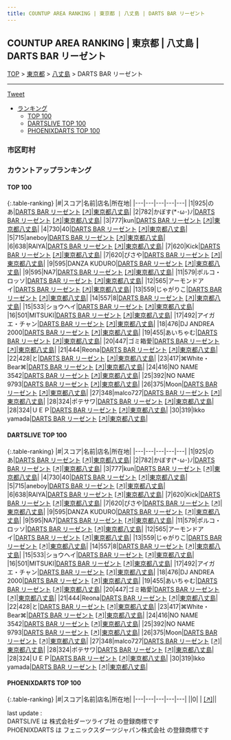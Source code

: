 ```yaml
---
title: COUNTUP AREA RANKING | 東京都 | 八丈島 | DARTS BAR リーゼント
---
```

## COUNTUP AREA RANKING | 東京都 | 八丈島 | DARTS BAR リーゼント

[TOP](/darts/rank/) > [東京都](/darts/rank/東京都/) > [八丈島](/darts/rank/東京都/八丈島/) > DARTS BAR リーゼント

___

<a href="https://twitter.com/share?ref_src=twsrc%5Etfw" data-text="COUNTUP AREA RANKING | 東京都八丈島DARTS BAR リーゼント" class="twitter-share-button" data-hashtags="DARTSLIVE,PHOENIXDARTS,darts,ダーツ" data-show-count="false">Tweet</a>

* [ランキング](#カウントアップランキング)
    * [TOP 100](#top-100)
    * [DARTSLIVE TOP 100](#dartslive-top-100)
    * [PHOENIXDARTS TOP 100](#phoenixdarts-top-100)

### 市区町村

<ul>

</ul>

### カウントアップランキング

#### TOP 100



{:.table-ranking}
|#|スコア|名前|店名|所在地|
|---|---|---|---|---|
|1|925|<span class="rank-name-dl">のあ</span>|<a href="/darts/rank/shops/acd9788ddd858cfb0d9b047a20a7ba1e.html">DARTS BAR リーゼント</a> <a href="https://search.dartslive.com/jp/shop/acd9788ddd858cfb0d9b047a20a7ba1e">[↗]</a>|<a href="/darts/rank/東京都/八丈島">東京都八丈島</a>|
|2|782|<span class="rank-name-dl">かぼす(*･ω･)ﾉ</span>|<a href="/darts/rank/shops/acd9788ddd858cfb0d9b047a20a7ba1e.html">DARTS BAR リーゼント</a> <a href="https://search.dartslive.com/jp/shop/acd9788ddd858cfb0d9b047a20a7ba1e">[↗]</a>|<a href="/darts/rank/東京都/八丈島">東京都八丈島</a>|
|3|777|<span class="rank-name-dl">kun</span>|<a href="/darts/rank/shops/acd9788ddd858cfb0d9b047a20a7ba1e.html">DARTS BAR リーゼント</a> <a href="https://search.dartslive.com/jp/shop/acd9788ddd858cfb0d9b047a20a7ba1e">[↗]</a>|<a href="/darts/rank/東京都/八丈島">東京都八丈島</a>|
|4|730|<span class="rank-name-dl">40</span>|<a href="/darts/rank/shops/acd9788ddd858cfb0d9b047a20a7ba1e.html">DARTS BAR リーゼント</a> <a href="https://search.dartslive.com/jp/shop/acd9788ddd858cfb0d9b047a20a7ba1e">[↗]</a>|<a href="/darts/rank/東京都/八丈島">東京都八丈島</a>|
|5|715|<span class="rank-name-dl">aneboy</span>|<a href="/darts/rank/shops/acd9788ddd858cfb0d9b047a20a7ba1e.html">DARTS BAR リーゼント</a> <a href="https://search.dartslive.com/jp/shop/acd9788ddd858cfb0d9b047a20a7ba1e">[↗]</a>|<a href="/darts/rank/東京都/八丈島">東京都八丈島</a>|
|6|638|<span class="rank-name-dl">RAIYA</span>|<a href="/darts/rank/shops/acd9788ddd858cfb0d9b047a20a7ba1e.html">DARTS BAR リーゼント</a> <a href="https://search.dartslive.com/jp/shop/acd9788ddd858cfb0d9b047a20a7ba1e">[↗]</a>|<a href="/darts/rank/東京都/八丈島">東京都八丈島</a>|
|7|620|<span class="rank-name-dl">Kick</span>|<a href="/darts/rank/shops/acd9788ddd858cfb0d9b047a20a7ba1e.html">DARTS BAR リーゼント</a> <a href="https://search.dartslive.com/jp/shop/acd9788ddd858cfb0d9b047a20a7ba1e">[↗]</a>|<a href="/darts/rank/東京都/八丈島">東京都八丈島</a>|
|7|620|<span class="rank-name-dl">ぴさや</span>|<a href="/darts/rank/shops/acd9788ddd858cfb0d9b047a20a7ba1e.html">DARTS BAR リーゼント</a> <a href="https://search.dartslive.com/jp/shop/acd9788ddd858cfb0d9b047a20a7ba1e">[↗]</a>|<a href="/darts/rank/東京都/八丈島">東京都八丈島</a>|
|9|595|<span class="rank-name-dl">DANZA KUDURO</span>|<a href="/darts/rank/shops/acd9788ddd858cfb0d9b047a20a7ba1e.html">DARTS BAR リーゼント</a> <a href="https://search.dartslive.com/jp/shop/acd9788ddd858cfb0d9b047a20a7ba1e">[↗]</a>|<a href="/darts/rank/東京都/八丈島">東京都八丈島</a>|
|9|595|<span class="rank-name-dl">NA7</span>|<a href="/darts/rank/shops/acd9788ddd858cfb0d9b047a20a7ba1e.html">DARTS BAR リーゼント</a> <a href="https://search.dartslive.com/jp/shop/acd9788ddd858cfb0d9b047a20a7ba1e">[↗]</a>|<a href="/darts/rank/東京都/八丈島">東京都八丈島</a>|
|11|579|<span class="rank-name-dl">ポルコ・ロッソ</span>|<a href="/darts/rank/shops/acd9788ddd858cfb0d9b047a20a7ba1e.html">DARTS BAR リーゼント</a> <a href="https://search.dartslive.com/jp/shop/acd9788ddd858cfb0d9b047a20a7ba1e">[↗]</a>|<a href="/darts/rank/東京都/八丈島">東京都八丈島</a>|
|12|565|<span class="rank-name-dl">アーモンドアイ</span>|<a href="/darts/rank/shops/acd9788ddd858cfb0d9b047a20a7ba1e.html">DARTS BAR リーゼント</a> <a href="https://search.dartslive.com/jp/shop/acd9788ddd858cfb0d9b047a20a7ba1e">[↗]</a>|<a href="/darts/rank/東京都/八丈島">東京都八丈島</a>|
|13|559|<span class="rank-name-dl">じゃがりこ</span>|<a href="/darts/rank/shops/acd9788ddd858cfb0d9b047a20a7ba1e.html">DARTS BAR リーゼント</a> <a href="https://search.dartslive.com/jp/shop/acd9788ddd858cfb0d9b047a20a7ba1e">[↗]</a>|<a href="/darts/rank/東京都/八丈島">東京都八丈島</a>|
|14|557|<span class="rank-name-dl">8</span>|<a href="/darts/rank/shops/acd9788ddd858cfb0d9b047a20a7ba1e.html">DARTS BAR リーゼント</a> <a href="https://search.dartslive.com/jp/shop/acd9788ddd858cfb0d9b047a20a7ba1e">[↗]</a>|<a href="/darts/rank/東京都/八丈島">東京都八丈島</a>|
|15|533|<span class="rank-name-dl">ショウヘイ</span>|<a href="/darts/rank/shops/acd9788ddd858cfb0d9b047a20a7ba1e.html">DARTS BAR リーゼント</a> <a href="https://search.dartslive.com/jp/shop/acd9788ddd858cfb0d9b047a20a7ba1e">[↗]</a>|<a href="/darts/rank/東京都/八丈島">東京都八丈島</a>|
|16|501|<span class="rank-name-dl">MITSUKI</span>|<a href="/darts/rank/shops/acd9788ddd858cfb0d9b047a20a7ba1e.html">DARTS BAR リーゼント</a> <a href="https://search.dartslive.com/jp/shop/acd9788ddd858cfb0d9b047a20a7ba1e">[↗]</a>|<a href="/darts/rank/東京都/八丈島">東京都八丈島</a>|
|17|492|<span class="rank-name-dl">アイガエ・チャン</span>|<a href="/darts/rank/shops/acd9788ddd858cfb0d9b047a20a7ba1e.html">DARTS BAR リーゼント</a> <a href="https://search.dartslive.com/jp/shop/acd9788ddd858cfb0d9b047a20a7ba1e">[↗]</a>|<a href="/darts/rank/東京都/八丈島">東京都八丈島</a>|
|18|476|<span class="rank-name-dl">DJ ANDREA 2000</span>|<a href="/darts/rank/shops/acd9788ddd858cfb0d9b047a20a7ba1e.html">DARTS BAR リーゼント</a> <a href="https://search.dartslive.com/jp/shop/acd9788ddd858cfb0d9b047a20a7ba1e">[↗]</a>|<a href="/darts/rank/東京都/八丈島">東京都八丈島</a>|
|19|455|<span class="rank-name-dl">あいちゃむ</span>|<a href="/darts/rank/shops/acd9788ddd858cfb0d9b047a20a7ba1e.html">DARTS BAR リーゼント</a> <a href="https://search.dartslive.com/jp/shop/acd9788ddd858cfb0d9b047a20a7ba1e">[↗]</a>|<a href="/darts/rank/東京都/八丈島">東京都八丈島</a>|
|20|447|<span class="rank-name-dl">ゴミ箱愛</span>|<a href="/darts/rank/shops/acd9788ddd858cfb0d9b047a20a7ba1e.html">DARTS BAR リーゼント</a> <a href="https://search.dartslive.com/jp/shop/acd9788ddd858cfb0d9b047a20a7ba1e">[↗]</a>|<a href="/darts/rank/東京都/八丈島">東京都八丈島</a>|
|21|444|<span class="rank-name-dl">Reona</span>|<a href="/darts/rank/shops/acd9788ddd858cfb0d9b047a20a7ba1e.html">DARTS BAR リーゼント</a> <a href="https://search.dartslive.com/jp/shop/acd9788ddd858cfb0d9b047a20a7ba1e">[↗]</a>|<a href="/darts/rank/東京都/八丈島">東京都八丈島</a>|
|22|428|<span class="rank-name-dl">と</span>|<a href="/darts/rank/shops/acd9788ddd858cfb0d9b047a20a7ba1e.html">DARTS BAR リーゼント</a> <a href="https://search.dartslive.com/jp/shop/acd9788ddd858cfb0d9b047a20a7ba1e">[↗]</a>|<a href="/darts/rank/東京都/八丈島">東京都八丈島</a>|
|23|417|<span class="rank-name-dl">⌘White・Bear⌘</span>|<a href="/darts/rank/shops/acd9788ddd858cfb0d9b047a20a7ba1e.html">DARTS BAR リーゼント</a> <a href="https://search.dartslive.com/jp/shop/acd9788ddd858cfb0d9b047a20a7ba1e">[↗]</a>|<a href="/darts/rank/東京都/八丈島">東京都八丈島</a>|
|24|416|<span class="rank-name-dl">NO NAME 3542</span>|<a href="/darts/rank/shops/acd9788ddd858cfb0d9b047a20a7ba1e.html">DARTS BAR リーゼント</a> <a href="https://search.dartslive.com/jp/shop/acd9788ddd858cfb0d9b047a20a7ba1e">[↗]</a>|<a href="/darts/rank/東京都/八丈島">東京都八丈島</a>|
|25|392|<span class="rank-name-dl">NO NAME 9793</span>|<a href="/darts/rank/shops/acd9788ddd858cfb0d9b047a20a7ba1e.html">DARTS BAR リーゼント</a> <a href="https://search.dartslive.com/jp/shop/acd9788ddd858cfb0d9b047a20a7ba1e">[↗]</a>|<a href="/darts/rank/東京都/八丈島">東京都八丈島</a>|
|26|375|<span class="rank-name-dl">Moon</span>|<a href="/darts/rank/shops/acd9788ddd858cfb0d9b047a20a7ba1e.html">DARTS BAR リーゼント</a> <a href="https://search.dartslive.com/jp/shop/acd9788ddd858cfb0d9b047a20a7ba1e">[↗]</a>|<a href="/darts/rank/東京都/八丈島">東京都八丈島</a>|
|27|348|<span class="rank-name-dl">malco727</span>|<a href="/darts/rank/shops/acd9788ddd858cfb0d9b047a20a7ba1e.html">DARTS BAR リーゼント</a> <a href="https://search.dartslive.com/jp/shop/acd9788ddd858cfb0d9b047a20a7ba1e">[↗]</a>|<a href="/darts/rank/東京都/八丈島">東京都八丈島</a>|
|28|324|<span class="rank-name-dl">ポテサワ</span>|<a href="/darts/rank/shops/acd9788ddd858cfb0d9b047a20a7ba1e.html">DARTS BAR リーゼント</a> <a href="https://search.dartslive.com/jp/shop/acd9788ddd858cfb0d9b047a20a7ba1e">[↗]</a>|<a href="/darts/rank/東京都/八丈島">東京都八丈島</a>|
|28|324|<span class="rank-name-dl">ＵＥＰ</span>|<a href="/darts/rank/shops/acd9788ddd858cfb0d9b047a20a7ba1e.html">DARTS BAR リーゼント</a> <a href="https://search.dartslive.com/jp/shop/acd9788ddd858cfb0d9b047a20a7ba1e">[↗]</a>|<a href="/darts/rank/東京都/八丈島">東京都八丈島</a>|
|30|319|<span class="rank-name-dl">Ikko yamada</span>|<a href="/darts/rank/shops/acd9788ddd858cfb0d9b047a20a7ba1e.html">DARTS BAR リーゼント</a> <a href="https://search.dartslive.com/jp/shop/acd9788ddd858cfb0d9b047a20a7ba1e">[↗]</a>|<a href="/darts/rank/東京都/八丈島">東京都八丈島</a>|


#### DARTSLIVE TOP 100



{:.table-ranking}
|#|スコア|名前|店名|所在地|
|---|---|---|---|---|
|1|925|<span class="rank-name-dl">のあ</span>|<a href="/darts/rank/shops/acd9788ddd858cfb0d9b047a20a7ba1e.html">DARTS BAR リーゼント</a> <a href="https://search.dartslive.com/jp/shop/acd9788ddd858cfb0d9b047a20a7ba1e">[↗]</a>|<a href="/darts/rank/東京都/八丈島">東京都八丈島</a>|
|2|782|<span class="rank-name-dl">かぼす(*･ω･)ﾉ</span>|<a href="/darts/rank/shops/acd9788ddd858cfb0d9b047a20a7ba1e.html">DARTS BAR リーゼント</a> <a href="https://search.dartslive.com/jp/shop/acd9788ddd858cfb0d9b047a20a7ba1e">[↗]</a>|<a href="/darts/rank/東京都/八丈島">東京都八丈島</a>|
|3|777|<span class="rank-name-dl">kun</span>|<a href="/darts/rank/shops/acd9788ddd858cfb0d9b047a20a7ba1e.html">DARTS BAR リーゼント</a> <a href="https://search.dartslive.com/jp/shop/acd9788ddd858cfb0d9b047a20a7ba1e">[↗]</a>|<a href="/darts/rank/東京都/八丈島">東京都八丈島</a>|
|4|730|<span class="rank-name-dl">40</span>|<a href="/darts/rank/shops/acd9788ddd858cfb0d9b047a20a7ba1e.html">DARTS BAR リーゼント</a> <a href="https://search.dartslive.com/jp/shop/acd9788ddd858cfb0d9b047a20a7ba1e">[↗]</a>|<a href="/darts/rank/東京都/八丈島">東京都八丈島</a>|
|5|715|<span class="rank-name-dl">aneboy</span>|<a href="/darts/rank/shops/acd9788ddd858cfb0d9b047a20a7ba1e.html">DARTS BAR リーゼント</a> <a href="https://search.dartslive.com/jp/shop/acd9788ddd858cfb0d9b047a20a7ba1e">[↗]</a>|<a href="/darts/rank/東京都/八丈島">東京都八丈島</a>|
|6|638|<span class="rank-name-dl">RAIYA</span>|<a href="/darts/rank/shops/acd9788ddd858cfb0d9b047a20a7ba1e.html">DARTS BAR リーゼント</a> <a href="https://search.dartslive.com/jp/shop/acd9788ddd858cfb0d9b047a20a7ba1e">[↗]</a>|<a href="/darts/rank/東京都/八丈島">東京都八丈島</a>|
|7|620|<span class="rank-name-dl">Kick</span>|<a href="/darts/rank/shops/acd9788ddd858cfb0d9b047a20a7ba1e.html">DARTS BAR リーゼント</a> <a href="https://search.dartslive.com/jp/shop/acd9788ddd858cfb0d9b047a20a7ba1e">[↗]</a>|<a href="/darts/rank/東京都/八丈島">東京都八丈島</a>|
|7|620|<span class="rank-name-dl">ぴさや</span>|<a href="/darts/rank/shops/acd9788ddd858cfb0d9b047a20a7ba1e.html">DARTS BAR リーゼント</a> <a href="https://search.dartslive.com/jp/shop/acd9788ddd858cfb0d9b047a20a7ba1e">[↗]</a>|<a href="/darts/rank/東京都/八丈島">東京都八丈島</a>|
|9|595|<span class="rank-name-dl">DANZA KUDURO</span>|<a href="/darts/rank/shops/acd9788ddd858cfb0d9b047a20a7ba1e.html">DARTS BAR リーゼント</a> <a href="https://search.dartslive.com/jp/shop/acd9788ddd858cfb0d9b047a20a7ba1e">[↗]</a>|<a href="/darts/rank/東京都/八丈島">東京都八丈島</a>|
|9|595|<span class="rank-name-dl">NA7</span>|<a href="/darts/rank/shops/acd9788ddd858cfb0d9b047a20a7ba1e.html">DARTS BAR リーゼント</a> <a href="https://search.dartslive.com/jp/shop/acd9788ddd858cfb0d9b047a20a7ba1e">[↗]</a>|<a href="/darts/rank/東京都/八丈島">東京都八丈島</a>|
|11|579|<span class="rank-name-dl">ポルコ・ロッソ</span>|<a href="/darts/rank/shops/acd9788ddd858cfb0d9b047a20a7ba1e.html">DARTS BAR リーゼント</a> <a href="https://search.dartslive.com/jp/shop/acd9788ddd858cfb0d9b047a20a7ba1e">[↗]</a>|<a href="/darts/rank/東京都/八丈島">東京都八丈島</a>|
|12|565|<span class="rank-name-dl">アーモンドアイ</span>|<a href="/darts/rank/shops/acd9788ddd858cfb0d9b047a20a7ba1e.html">DARTS BAR リーゼント</a> <a href="https://search.dartslive.com/jp/shop/acd9788ddd858cfb0d9b047a20a7ba1e">[↗]</a>|<a href="/darts/rank/東京都/八丈島">東京都八丈島</a>|
|13|559|<span class="rank-name-dl">じゃがりこ</span>|<a href="/darts/rank/shops/acd9788ddd858cfb0d9b047a20a7ba1e.html">DARTS BAR リーゼント</a> <a href="https://search.dartslive.com/jp/shop/acd9788ddd858cfb0d9b047a20a7ba1e">[↗]</a>|<a href="/darts/rank/東京都/八丈島">東京都八丈島</a>|
|14|557|<span class="rank-name-dl">8</span>|<a href="/darts/rank/shops/acd9788ddd858cfb0d9b047a20a7ba1e.html">DARTS BAR リーゼント</a> <a href="https://search.dartslive.com/jp/shop/acd9788ddd858cfb0d9b047a20a7ba1e">[↗]</a>|<a href="/darts/rank/東京都/八丈島">東京都八丈島</a>|
|15|533|<span class="rank-name-dl">ショウヘイ</span>|<a href="/darts/rank/shops/acd9788ddd858cfb0d9b047a20a7ba1e.html">DARTS BAR リーゼント</a> <a href="https://search.dartslive.com/jp/shop/acd9788ddd858cfb0d9b047a20a7ba1e">[↗]</a>|<a href="/darts/rank/東京都/八丈島">東京都八丈島</a>|
|16|501|<span class="rank-name-dl">MITSUKI</span>|<a href="/darts/rank/shops/acd9788ddd858cfb0d9b047a20a7ba1e.html">DARTS BAR リーゼント</a> <a href="https://search.dartslive.com/jp/shop/acd9788ddd858cfb0d9b047a20a7ba1e">[↗]</a>|<a href="/darts/rank/東京都/八丈島">東京都八丈島</a>|
|17|492|<span class="rank-name-dl">アイガエ・チャン</span>|<a href="/darts/rank/shops/acd9788ddd858cfb0d9b047a20a7ba1e.html">DARTS BAR リーゼント</a> <a href="https://search.dartslive.com/jp/shop/acd9788ddd858cfb0d9b047a20a7ba1e">[↗]</a>|<a href="/darts/rank/東京都/八丈島">東京都八丈島</a>|
|18|476|<span class="rank-name-dl">DJ ANDREA 2000</span>|<a href="/darts/rank/shops/acd9788ddd858cfb0d9b047a20a7ba1e.html">DARTS BAR リーゼント</a> <a href="https://search.dartslive.com/jp/shop/acd9788ddd858cfb0d9b047a20a7ba1e">[↗]</a>|<a href="/darts/rank/東京都/八丈島">東京都八丈島</a>|
|19|455|<span class="rank-name-dl">あいちゃむ</span>|<a href="/darts/rank/shops/acd9788ddd858cfb0d9b047a20a7ba1e.html">DARTS BAR リーゼント</a> <a href="https://search.dartslive.com/jp/shop/acd9788ddd858cfb0d9b047a20a7ba1e">[↗]</a>|<a href="/darts/rank/東京都/八丈島">東京都八丈島</a>|
|20|447|<span class="rank-name-dl">ゴミ箱愛</span>|<a href="/darts/rank/shops/acd9788ddd858cfb0d9b047a20a7ba1e.html">DARTS BAR リーゼント</a> <a href="https://search.dartslive.com/jp/shop/acd9788ddd858cfb0d9b047a20a7ba1e">[↗]</a>|<a href="/darts/rank/東京都/八丈島">東京都八丈島</a>|
|21|444|<span class="rank-name-dl">Reona</span>|<a href="/darts/rank/shops/acd9788ddd858cfb0d9b047a20a7ba1e.html">DARTS BAR リーゼント</a> <a href="https://search.dartslive.com/jp/shop/acd9788ddd858cfb0d9b047a20a7ba1e">[↗]</a>|<a href="/darts/rank/東京都/八丈島">東京都八丈島</a>|
|22|428|<span class="rank-name-dl">と</span>|<a href="/darts/rank/shops/acd9788ddd858cfb0d9b047a20a7ba1e.html">DARTS BAR リーゼント</a> <a href="https://search.dartslive.com/jp/shop/acd9788ddd858cfb0d9b047a20a7ba1e">[↗]</a>|<a href="/darts/rank/東京都/八丈島">東京都八丈島</a>|
|23|417|<span class="rank-name-dl">⌘White・Bear⌘</span>|<a href="/darts/rank/shops/acd9788ddd858cfb0d9b047a20a7ba1e.html">DARTS BAR リーゼント</a> <a href="https://search.dartslive.com/jp/shop/acd9788ddd858cfb0d9b047a20a7ba1e">[↗]</a>|<a href="/darts/rank/東京都/八丈島">東京都八丈島</a>|
|24|416|<span class="rank-name-dl">NO NAME 3542</span>|<a href="/darts/rank/shops/acd9788ddd858cfb0d9b047a20a7ba1e.html">DARTS BAR リーゼント</a> <a href="https://search.dartslive.com/jp/shop/acd9788ddd858cfb0d9b047a20a7ba1e">[↗]</a>|<a href="/darts/rank/東京都/八丈島">東京都八丈島</a>|
|25|392|<span class="rank-name-dl">NO NAME 9793</span>|<a href="/darts/rank/shops/acd9788ddd858cfb0d9b047a20a7ba1e.html">DARTS BAR リーゼント</a> <a href="https://search.dartslive.com/jp/shop/acd9788ddd858cfb0d9b047a20a7ba1e">[↗]</a>|<a href="/darts/rank/東京都/八丈島">東京都八丈島</a>|
|26|375|<span class="rank-name-dl">Moon</span>|<a href="/darts/rank/shops/acd9788ddd858cfb0d9b047a20a7ba1e.html">DARTS BAR リーゼント</a> <a href="https://search.dartslive.com/jp/shop/acd9788ddd858cfb0d9b047a20a7ba1e">[↗]</a>|<a href="/darts/rank/東京都/八丈島">東京都八丈島</a>|
|27|348|<span class="rank-name-dl">malco727</span>|<a href="/darts/rank/shops/acd9788ddd858cfb0d9b047a20a7ba1e.html">DARTS BAR リーゼント</a> <a href="https://search.dartslive.com/jp/shop/acd9788ddd858cfb0d9b047a20a7ba1e">[↗]</a>|<a href="/darts/rank/東京都/八丈島">東京都八丈島</a>|
|28|324|<span class="rank-name-dl">ポテサワ</span>|<a href="/darts/rank/shops/acd9788ddd858cfb0d9b047a20a7ba1e.html">DARTS BAR リーゼント</a> <a href="https://search.dartslive.com/jp/shop/acd9788ddd858cfb0d9b047a20a7ba1e">[↗]</a>|<a href="/darts/rank/東京都/八丈島">東京都八丈島</a>|
|28|324|<span class="rank-name-dl">ＵＥＰ</span>|<a href="/darts/rank/shops/acd9788ddd858cfb0d9b047a20a7ba1e.html">DARTS BAR リーゼント</a> <a href="https://search.dartslive.com/jp/shop/acd9788ddd858cfb0d9b047a20a7ba1e">[↗]</a>|<a href="/darts/rank/東京都/八丈島">東京都八丈島</a>|
|30|319|<span class="rank-name-dl">Ikko yamada</span>|<a href="/darts/rank/shops/acd9788ddd858cfb0d9b047a20a7ba1e.html">DARTS BAR リーゼント</a> <a href="https://search.dartslive.com/jp/shop/acd9788ddd858cfb0d9b047a20a7ba1e">[↗]</a>|<a href="/darts/rank/東京都/八丈島">東京都八丈島</a>|


#### PHOENIXDARTS TOP 100



{:.table-ranking}
|#|スコア|名前|店名|所在地|
|---|---|---|---|---|
||0|<span class="rank-name-dl"> </span>|<a href="/darts/rank/shops/.html"></a> <a href="">[↗]</a>|<a href="/darts/rank//"></a>|


<div class="footer border-top border-gray-light mt-5 pt-3 text-right text-gray">
    last update : <span style="font-weight: italic" id="foot_last_modified"></span><br />
    DARTSLIVE は 株式会社ダーツライブ社 の登録商標です<br />
    PHOENIXDARTS は フェニックスダーツジャパン株式会社 の登録商標です<br />
</div>

<script src="https://cdnjs.cloudflare.com/ajax/libs/jquery.tablesorter/2.31.3/js/jquery.tablesorter.min.js" integrity="sha512-qzgd5cYSZcosqpzpn7zF2ZId8f/8CHmFKZ8j7mU4OUXTNRd5g+ZHBPsgKEwoqxCtdQvExE5LprwwPAgoicguNg==" crossorigin="anonymous" referrerpolicy="no-referrer"></script>
<link rel="stylesheet" href="https://cdnjs.cloudflare.com/ajax/libs/jquery.tablesorter/2.31.3/css/theme.default.min.css" integrity="sha512-wghhOJkjQX0Lh3NSWvNKeZ0ZpNn+SPVXX1Qyc9OCaogADktxrBiBdKGDoqVUOyhStvMBmJQ8ZdMHiR3wuEq8+w==" crossorigin="anonymous" referrerpolicy="no-referrer" />
<script>
$(function() {
    $(".table-ranking").tablesorter({sortList:[[0, 0]]});
    $("#foot_last_modified").text(formatDate(new Date(document.lastModified), 'yyyy-MM-dd HH:mm:ss'));
});
</script>

<script async src="https://platform.twitter.com/widgets.js" charset="utf-8"></script>